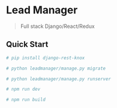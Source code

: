 # Lead Manager

> Full stack Django/React/Redux

## Quick Start

```bash
# pip install django-rest-knox

# python leadmanager/manage.py migrate

# python leadmanager/manage.py runserver

# npm run dev

# npm run build
```
